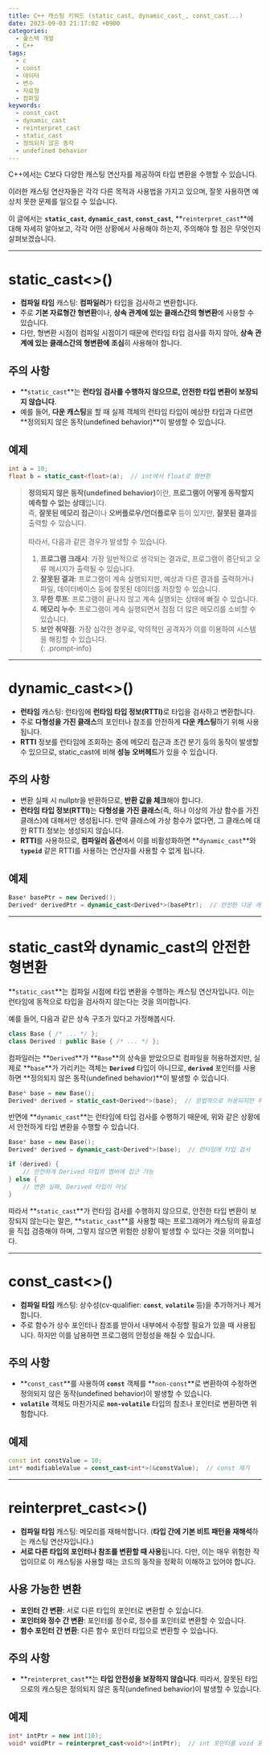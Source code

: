 ```yaml
---
title: C++ 캐스팅 키워드 (static_cast, dynamic_cast_, const_cast...)
date: 2023-09-03 21:17:02 +0900
categories:
  - 풀스택 개발
  - C++
tags:
  - c
  - const
  - 데이터
  - 변수
  - 자료형
  - 컴파일
keywords:
  - const_cast
  - dynamic_cast
  - reinterpret_cast
  - static_cast
  - 정의되지 않은 동작
  - undefined behavior
---
```


C++에서는 C보다 다양한 캐스팅 연산자를 제공하여 타입 변환을 수행할 수 있습니다.

이러한 캐스팅 연산자들은 각각 다른 목적과 사용법을 가지고 있으며, 잘못 사용하면 예상치 못한 문제를 일으킬 수 있습니다.

이 글에서는 **`static_cast`**, **`dynamic_cast`**, **`const_cast`**, **`reinterpret_cast`**에 대해 자세히 알아보고, 각각 어떤 상황에서 사용해야 하는지, 주의해야 할 점은 무엇인지 살펴보겠습니다.

---

# static_cast<>()

- <span class="keyword">**컴파일 타임**</span> 캐스팅: **컴파일러**가 타입을 검사하고 변환합니다.
- 주로 **기본 자료형간 형변환**이나, **상속 관계에 있는 클래스간의 형변환**에 사용할 수 있습니다.
- 다만, 형변환 시점이 컴파일 시점이기 때문에 런타임 타입 검사를 하지 않아, **상속 관계에 있는 클래스간의 형변환에 조심**히 사용해야 합니다.

## 주의 사항

- **`static_cast`**는 **런타임 검사를 수행하지 않으므로, 안전한 타입 변환이 보장되지 않습니다**.
- 예를 들어, **다운 캐스팅**을 할 때 실제 객체의 런타임 타입이 예상한 타입과 다르면 **정의되지 않은 동작(undefined behavior)**이 발생할 수 있습니다.

## 예제

```cpp
int a = 10;
float b = static_cast<float>(a);  // int에서 float로 형변환
```


> <span class="keyword">**정의되지 않은 동작(undefined behavior)**</span>이란, **프로그램이 어떻게 동작할지 예측할 수 없는 상태**입니다. <br>
> 즉, **잘못된 메모리 접근**이나 **오버플로우/언더플로우** 등이 있지만, **잘못된 결과**를 출력할 수 있습니다. <br>
>  <br>
> <span class="small">따라서, 다음과 같은 경우가 발생할 수 있습니다. </span><br>
> 1. **프로그램 크래시**: 가장 일반적으로 생각되는 결과로, 프로그램이 중단되고 오류 메시지가 출력될 수 있습니다. <br>
> 2. **잘못된 결과**: 프로그램이 계속 실행되지만, 예상과 다른 결과를 출력하거나 파일, 데이터베이스 등에 잘못된 데이터를 저장할 수 있습니다.
> 3. **무한 루프**: 프로그램이 끝나지 않고 계속 실행되는 상태에 빠질 수 있습니다. <br>
> 4. **메모리 누수**: 프로그램이 계속 실행되면서 점점 더 많은 메모리를 소비할 수 있습니다. <br>
> 5. **보안 취약점**: 가장 심각한 경우로, 악의적인 공격자가 이를 이용하여 시스템을 해킹할 수 있습니다. <br>
{: .prompt-info}

---

# dynamic_cast<>()

- <span class="keyword">**런타임**</span> 캐스팅: 런타임에 <span class="important">**런타임 타입 정보(RTTI)**</span>로 타입을 검사하고 변환합니다.
- 주로 **다형성을 가진 클래스**의 포인터나 참조를 안전하게 **다운 캐스팅**하기 위해 사용됩니다.
- <span class="important">**RTTI**</span> 정보를 런타임에 조회하는 중에 메모리 접근과 조건 분기 등의 동작이 발생할 수 있으므로, static_cast에 비해 **성능 오버헤드**가 있을 수 있습니다.

## 주의 사항

- 변환 실패 시 nullptr을 반환하므로, **반환 값을 체크**해야 합니다.
- <span class="important">**런타임 타입 정보(RTTI)**</span>는 **다형성을 가진 클래스**(즉, 하나 이상의 가상 함수를 가진 클래스)에 대해서만 생성됩니다. 만약 클래스에 가상 함수가 없다면, 그 클래스에 대한 RTTI 정보는 생성되지 않습니다.
- **RTTI**를 사용하므로, **컴파일러 옵션**에서 이를 비활성화하면 **`dynamic_cast`**와 **`typeid`** 같은 RTTI를 사용하는 연산자를 사용할 수 없게 됩니다.

## 예제

```cpp
Base* basePtr = new Derived();
Derived* derivedPtr = dynamic_cast<Derived*>(basePtr);  // 안전한 다운 캐스팅
```

---

# static_cast와 dynamic_cast의 안전한 형변환

**`static_cast`**는 컴파일 시점에 타입 변환을 수행하는 캐스팅 연산자입니다. 이는 런타임에 동적으로 타입을 검사하지 않는다는 것을 의미합니다.

예를 들어, 다음과 같은 상속 구조가 있다고 가정해봅시다.

```cpp
class Base { /* ... */ };
class Derived : public Base { /* ... */ };
```

컴파일러는 **`Derived`**가 **`Base`**의 상속을 받았으므로 컴파일을 허용하겠지만, 
실제로 **`base`**가 가리키는 객체는 **`Derived`** 타입이 아니므로, **`derived`** 포인터를 사용하면 **정의되지 않은 동작(undefined behavior)**이 발생할 수 있습니다.

```cpp
Base* base = new Base();
Derived* derived = static_cast<Derived*>(base);  // 문법적으로 허용되지만 위험함
```

반면에 **`dynamic_cast`**는 런타임에 타입 검사를 수행하기 때문에, 위와 같은 상황에서 안전하게 타입 변환을 수행할 수 있습니다.

```cpp
Base* base = new Base();
Derived* derived = dynamic_cast<Derived*>(base);  // 런타임에 타입 검사

if (derived) {
    // 안전하게 Derived 타입의 멤버에 접근 가능
} else {
    // 변환 실패, Derived 타입이 아님
}
```

따라서 **`static_cast`**가 런타임 검사를 수행하지 않으므로, 안전한 타입 변환이 보장되지 않는다는 말은, **`static_cast`**를 사용할 때는 프로그래머가 캐스팅의 유효성을 직접 검증해야 하며, 그렇지 않으면 위험한 상황이 발생할 수 있다는 것을 의미합니다.

---

# const_cast<>()

- **컴파일 타임** 캐스팅: 상수성(cv-qualifier: **`const`**, **`volatile`** 등)을 추가하거나 제거합니다.
- 주로 함수가 상수 포인터나 참조를 받아서 내부에서 수정할 필요가 있을 때 사용됩니다. 하지만 이를 남용하면 프로그램의 안정성을 해칠 수 있습니다.

## 주의 사항

- **`const_cast`**를 사용하여 **`const`** 객체를 **`non-const`**로 변환하여 수정하면 정의되지 않은 동작(undefined behavior)이 발생할 수 있습니다.
- **`volatile`** 객체도 마찬가지로 **`non-volatile`** 타입의 참조나 포인터로 변환하면 위험합니다.

## 예제

```cpp
const int constValue = 10;
int* modifiableValue = const_cast<int*>(&constValue);  // const 제거
```

---

# **reinterpret_cast<>()**

- **컴파일 타임** 캐스팅: 메모리를 재해석합니다. (**타입 간에 기본 비트 패턴을 재해석**하는 캐스팅 연산자입니다.)
- **서로 다른 타입의 포인터나 참조를 변환할 때 사용**됩니다.
다만, 이는 매우 위험한 작업이므로 이 캐스팅을 사용할 때는 코드의 동작을 정확히 이해하고 있어야 합니다.

## 사용 가능한 변환

- **포인터 간 변환**: 서로 다른 타입의 포인터로 변환할 수 있습니다.
- **포인터와 정수 간 변환**: 포인터를 정수로, 정수를 포인터로 변환할 수 있습니다.
- **함수 포인터 간 변환**: 다른 함수 포인터 타입으로 변환할 수 있습니다.

## 주의 사항

- **`reinterpret_cast`**는 **타입 안전성을 보장하지 않습니다**. 따라서, 잘못된 타입으로의 캐스팅은 정의되지 않은 동작(undefined behavior)이 발생할 수 있습니다.

## 예제

```cpp
int* intPtr = new int(10);
void* voidPtr = reinterpret_cast<void*>(intPtr);  // int 포인터를 void 포인터로 변환
```